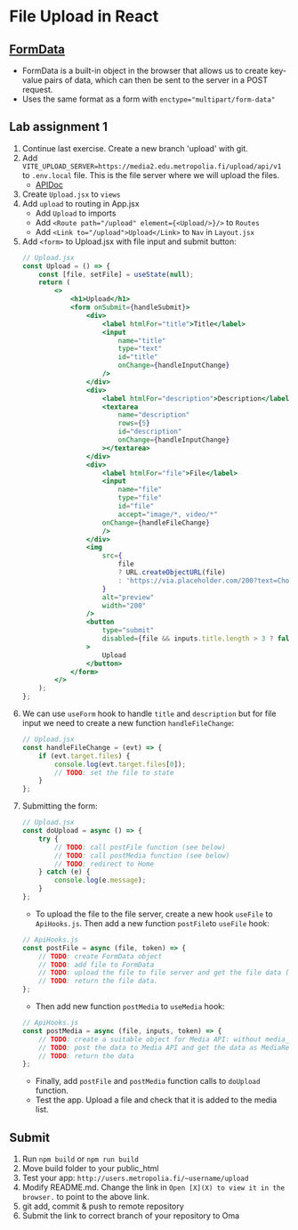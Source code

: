 # File Upload in React

## [FormData](https://developer.mozilla.org/en-US/docs/Web/API/FormData)
- FormData is a built-in object in the browser that allows us to create key-value pairs of data, which can then be sent to
  the server in a POST request.
- Uses the same format as a form with `enctype="multipart/form-data"`

## Lab assignment 1
1. Continue last exercise. Create a new branch 'upload' with git.
2. Add `VITE_UPLOAD_SERVER=https://media2.edu.metropolia.fi/upload/api/v1` to `.env.local` file. This is the file server where we will upload the files.
   - [APIDoc](https://media2.edu.metropolia.fi/upload/)
2. Create `Upload.jsx` to `views`
3. Add `upload` to routing in App.jsx
    * Add `Upload` to imports
    * Add `<Route path="/upload" element={<Upload/>}/>` to `Routes`
    * Add `<Link to="/upload">Upload</Link>` to `Nav` in `Layout.jsx`
4. Add `<form>` to Upload.jsx with file input and submit button:
    ```jsx
    // Upload.jsx
    const Upload = () => {
        const [file, setFile] = useState(null);
        return (
            <>
                <h1>Upload</h1>
                <form onSubmit={handleSubmit}>
                    <div>
                        <label htmlFor="title">Title</label>
                        <input
                            name="title"
                            type="text"
                            id="title"
                            onChange={handleInputChange}
                        />
                    </div>
                    <div>
                        <label htmlFor="description">Description</label>
                        <textarea
                            name="description"
                            rows={5}
                            id="description"
                            onChange={handleInputChange}
                        ></textarea>
                    </div>
                    <div>
                        <label htmlFor="file">File</label>
                        <input
                            name="file"
                            type="file"
                            id="file"
                            accept="image/*, video/*"
                        onChange={handleFileChange}
                        />
                    </div>
                    <img
                        src={
                            file
                            ? URL.createObjectURL(file)
                            : 'https://via.placeholder.com/200?text=Choose+image'
                        }
                        alt="preview"
                        width="200"
                    />
                    <button
                        type="submit"
                        disabled={file && inputs.title.length > 3 ? false : true}
                    >
                        Upload
                    </button>
                </form>
            </>
        );
    };
    ```
5. We can use `useForm` hook to handle `title` and `description` but for file input we need to create a new function `handleFileChange`:
    ```jsx
    // Upload.jsx
    const handleFileChange = (evt) => {
        if (evt.target.files) {
            console.log(evt.target.files[0]);
            // TODO: set the file to state
        }
    };
    ```
6. Submitting the form:
    ```jsx
    // Upload.jsx
    const doUpload = async () => {
        try {
            // TODO: call postFile function (see below)
            // TODO: call postMedia function (see below)
            // TODO: redirect to Home
        } catch (e) {
            console.log(e.message);
        }
    };
    ```
   - To upload the file to the file server, create a new hook `useFile` to `ApiHooks.js`. Then add a new function `postFile`to `useFile` hook:
    ```jsx
    // ApiHooks.js
    const postFile = async (file, token) => {
        // TODO: create FormData object
        // TODO: add file to FormData
        // TODO: upload the file to file server and get the file data (url = import.meta.env.VITE_UPLOAD_SERVER + '/upload')
        // TODO: return the file data.
    };
    ```
   - Then add new function `postMedia` to `useMedia` hook:
    ```jsx
    // ApiHooks.js
    const postMedia = async (file, inputs, token) => {
        // TODO: create a suitable object for Media API: without media_id, user_id, thumbnail and created_at. All those are generated by the API. See the media API documentation.
        // TODO: post the data to Media API and get the data as MediaResponse
        // TODO: return the data
    };
    ```
    - Finally, add `postFile` and `postMedia` function calls to `doUpload` function.
    - Test the app. Upload a file and check that it is added to the media list.

## Submit
1. Run `npm build` or `npm run build`
2. Move build folder to your public_html
3. Test your app: `http://users.metropolia.fi/~username/upload`
4. Modify README.md. Change the link in `Open [X](X) to view it in the browser.` to point to the above link.
5. git add, commit & push to remote repository
6. Submit the link to correct branch of your repository to Oma
   
